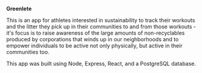 **Greenlete**

This is an app for athletes interested in sustainability to track their workouts and the litter they pick up in their communities to and from those workouts - it's focus is to raise awareness of the large amounts of non-recyclables produced by corporations that winds up in our neighborhoods and to empower individuals to be active not only physically, but active in their communities too.

This app was built using Node, Express, React, and a PostgreSQL database.

